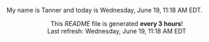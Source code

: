 My name is Tanner and today is Wednesday, June 19, 11:18 AM EDT.

<p align="center">This <i>README</i> file is generated <b>every 3 hours</b>!</br>Last refresh: Wednesday, June 19, 11:18 AM EDT<br /></p>
